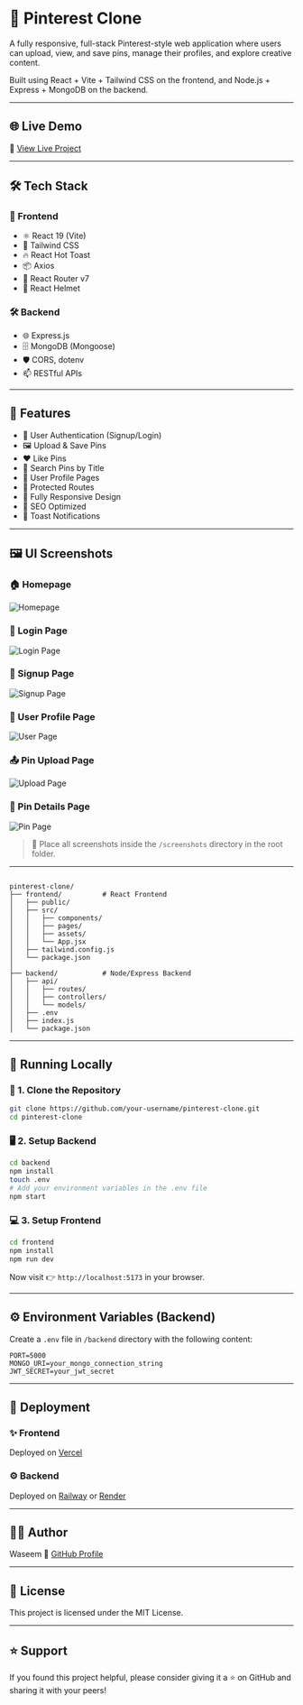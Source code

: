 # 📌 Pinterest Clone

A fully responsive, full-stack Pinterest-style web application where users can upload, view, and save pins, manage their profiles, and explore creative content.

Built using React + Vite + Tailwind CSS on the frontend, and Node.js + Express + MongoDB on the backend.

---

## 🌐 Live Demo

🔗 [View Live Project](https://pinterest-c.netlify.app/)

---

## 🛠️ Tech Stack

### 🧩 Frontend
- ⚛️ React 19 (Vite)
- 🎨 Tailwind CSS
- 🔥 React Hot Toast
- 📦 Axios
- 🧭 React Router v7
- 🧠 React Helmet

### 🛠 Backend
- 🌐 Express.js
- 🗄 MongoDB (Mongoose)
- 🛡 CORS, dotenv
- 📫 RESTful APIs

---

## 🚀 Features

- 🔐 User Authentication (Signup/Login)
- 🖼 Upload & Save Pins
- ❤️ Like Pins
- 🔎 Search Pins by Title
- 👤 User Profile Pages
- 🔐 Protected Routes
- 📱 Fully Responsive Design
- 🧠 SEO Optimized
- 🔔 Toast Notifications

---

## 🖼 UI Screenshots

### 🏠 Homepage  
![Homepage](./screenshots/homepage.png)

### 🔐 Login Page  
![Login Page](./screenshots/Login.png)

### 📝 Signup Page  
![Signup Page](./screenshots/Signup.png)

### 👤 User Profile Page  
![User Page](./screenshots/UserPage.png)

### 📤 Pin Upload Page  
![Upload Page](./screenshots/Pinupload.png)

### 📌 Pin Details Page  
![Pin Page](./screenshots/PinPage.png)

> 📁 Place all screenshots inside the `/screenshots` directory in the root folder.

---


```

pinterest-clone/
├── frontend/          # React Frontend
│   ├── public/
│   ├── src/
│   │   ├── components/
│   │   ├── pages/
│   │   ├── assets/
│   │   └── App.jsx
│   ├── tailwind.config.js
│   └── package.json
│
├── backend/           # Node/Express Backend
│   ├── api/
│   │   ├── routes/
│   │   ├── controllers/
│   │   └── models/
│   ├── .env
│   ├── index.js
│   └── package.json

````

---

## 🧪 Running Locally

### 🔧 1. Clone the Repository

```bash
git clone https://github.com/your-username/pinterest-clone.git
cd pinterest-clone
````

### 🖥 2. Setup Backend

```bash
cd backend
npm install
touch .env
# Add your environment variables in the .env file
npm start
```

### 💻 3. Setup Frontend

```bash
cd frontend
npm install
npm run dev
```

Now visit 👉 `http://localhost:5173` in your browser.

---

## ⚙️ Environment Variables (Backend)

Create a `.env` file in `/backend` directory with the following content:

```env
PORT=5000
MONGO_URI=your_mongo_connection_string
JWT_SECRET=your_jwt_secret
```

---

## 🚢 Deployment

### ✨ Frontend

Deployed on [Vercel](https://vercel.com/)

### ⚙ Backend

Deployed on [Railway](https://railway.app/) or [Render](https://render.com)

---

## 🙋‍♂️ Author

Waseem
🔗 [GitHub Profile](https://github.com/Waseem3703)

---

## 📄 License

This project is licensed under the MIT License.

---

## ⭐ Support

If you found this project helpful, please consider giving it a ⭐ on GitHub and sharing it with your peers!
